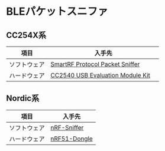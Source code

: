 # BLEパケットスニファ

## CC254X系

| 項目 | 入手先 |
| -- | -- |
| ソフトウェア |[SmartRF Protocol Packet Sniffer](http://www.ti.com/tool/packet-sniffer) |
| ハードウェア |[CC2540 USB Evaluation Module Kit](http://www.ti.com/tool/cc2540emk-usb)　|


## Nordic系

| 項目 | 入手先 |
| -- | -- |
|ソフトウェア|[nRF-Sniffer](https://www.nordicsemi.com/eng/nordic/download_resource/31920/14/36976838)|
|ハードウェア|[nRF51-Dongle](https://www.nordicsemi.com/eng/Products/nRF51-Dongle)|


